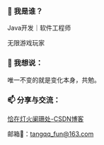### 🐢 我是谁？

Java开发｜软件工程师

无限游戏玩家

### 🤡 我想说：

唯一不变的就是变化本身，共勉。

### 📫 分享与交流：

[恰在灯火阑珊处-CSDN博客](https://blog.csdn.net/qq_36894378?spm=1000.2115.3001.5343)

邮箱📮：tangqq_fun@163.com
